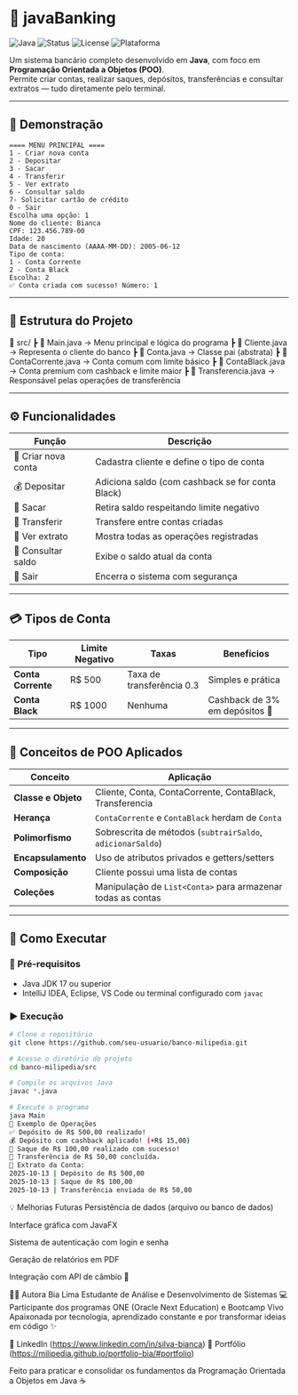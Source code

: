 # 🏦 javaBanking

![Java](https://img.shields.io/badge/Java-17+-orange)
![Status](https://img.shields.io/badge/Status-Em%20Desenvolvimento-yellow)
![License](https://img.shields.io/badge/Licença-MIT-green)
![Plataforma](https://img.shields.io/badge/Plataforma-Terminal-blue)

Um sistema bancário completo desenvolvido em **Java**, com foco em **Programação Orientada a Objetos (POO)**.  
Permite criar contas, realizar saques, depósitos, transferências e consultar extratos — tudo diretamente pelo terminal.  

---

## 🌟 Demonstração
```
==== MENU PRINCIPAL ====
1 - Criar nova conta
2 - Depositar
3 - Sacar
4 - Transferir
5 - Ver extrato
6 - Consultar saldo
7- Solicitar cartão de crédito
0 - Sair
Escolha uma opção: 1
Nome do cliente: Bianca
CPF: 123.456.789-00
Idade: 20
Data de nascimento (AAAA-MM-DD): 2005-06-12
Tipo de conta:
1 - Conta Corrente
2 - Conta Black
Escolha: 2
✅ Conta criada com sucesso! Número: 1
```
---

## 🧩 Estrutura do Projeto

📂 src/
┣ 📜 Main.java → Menu principal e lógica do programa
┣ 📜 Cliente.java → Representa o cliente do banco
┣ 📜 Conta.java → Classe pai (abstrata)
┣ 📜 ContaCorrente.java → Conta comum com limite básico
┣ 📜 ContaBlack.java → Conta premium com cashback e limite maior
┣ 📜 Transferencia.java → Responsável pelas operações de transferência

---

## ⚙️ Funcionalidades

| Função | Descrição |
|--------|------------|
| 🧍 Criar nova conta | Cadastra cliente e define o tipo de conta |
| 💰 Depositar | Adiciona saldo (com cashback se for conta Black) |
| 💸 Sacar | Retira saldo respeitando limite negativo |
| 🔄 Transferir | Transfere entre contas criadas |
| 📄 Ver extrato | Mostra todas as operações registradas |
| 🧮 Consultar saldo | Exibe o saldo atual da conta |
| 🚪 Sair | Encerra o sistema com segurança |

---

## 💳 Tipos de Conta

| Tipo | Limite Negativo | Taxas | Benefícios |
|------|------------------|--------|-------------|
| **Conta Corrente** | R$ 500 | Taxa de transferência 0.3 | Simples e prática |
| **Conta Black** | R$ 1000 | Nenhuma | Cashback de 3% em depósitos 💸 |

---

## 🧠 Conceitos de POO Aplicados

| Conceito | Aplicação |
|-----------|------------|
| **Classe e Objeto** | Cliente, Conta, ContaCorrente, ContaBlack, Transferencia |
| **Herança** | `ContaCorrente` e `ContaBlack` herdam de `Conta` |
| **Polimorfismo** | Sobrescrita de métodos (`subtrairSaldo`, `adicionarSaldo`) |
| **Encapsulamento** | Uso de atributos privados e getters/setters |
| **Composição** | Cliente possui uma lista de contas |
| **Coleções** | Manipulação de `List<Conta>` para armazenar todas as contas |

---

## 🚀 Como Executar

### 🔧 Pré-requisitos
- Java JDK 17 ou superior
- IntelliJ IDEA, Eclipse, VS Code ou terminal configurado com `javac`

### ▶️ Execução

```bash
# Clone o repositório
git clone https://github.com/seu-usuario/banco-milipedia.git

# Acesse o diretório do projeto
cd banco-milipedia/src

# Compile os arquivos Java
javac *.java

# Execute o programa
java Main
🧾 Exemplo de Operações
✅ Depósito de R$ 500,00 realizado!
💰 Depósito com cashback aplicado! (+R$ 15,00)
💸 Saque de R$ 100,00 realizado com sucesso!
🔄 Transferência de R$ 50,00 concluída.
📄 Extrato da Conta:
2025-10-13 | Depósito de R$ 500,00
2025-10-13 | Saque de R$ 100,00
2025-10-13 | Transferência enviada de R$ 50,00
```
💡 Melhorias Futuras
 Persistência de dados (arquivo ou banco de dados)

 Interface gráfica com JavaFX

 Sistema de autenticação com login e senha

 Geração de relatórios em PDF

 Integração com API de câmbio 💱

👩‍💻 Autora
Bia Lima
Estudante de Análise e Desenvolvimento de Sistemas 💻
Participante dos programas ONE (Oracle Next Education) e Bootcamp Vivo
Apaixonada por tecnologia, aprendizado constante e por transformar ideias em código ✨

📎 LinkedIn (https://www.linkedin.com/in/silva-bianca)
📂 Portfólio (https://milipedia.github.io/portfolio-bia/#portfolio)

Feito para praticar e consolidar os fundamentos da Programação Orientada a Objetos em Java ☕
